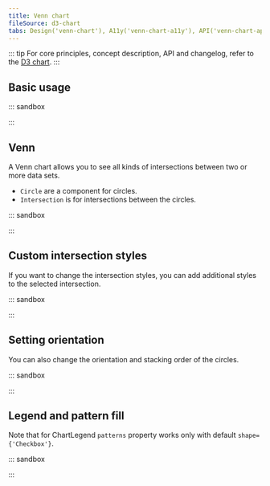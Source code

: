 ```yaml
---
title: Venn chart
fileSource: d3-chart
tabs: Design('venn-chart'), A11y('venn-chart-a11y'), API('venn-chart-api'), Examples('venn-chart-d3-code'), Changelog('d3-chart-changelog')
---
```


::: tip
For core principles, concept description, API and changelog, refer to the [D3 chart](/data-display/d3-chart/d3-chart).
:::

## Basic usage

::: sandbox

<script lang="tsx">
  export Demo from './examples/basic-usage.tsx';
</script>

:::

## Venn

A Venn chart allows you to see all kinds of intersections between two or more data sets.

- `Circle` are a component for circles.
- `Intersection` is for intersections between the circles.

::: sandbox

<script lang="tsx">
  export Demo from './examples/venn.tsx';
</script>

:::

## Custom intersection styles

If you want to change the intersection styles, you can add additional styles to the selected intersection.

::: sandbox

<script lang="tsx">
  export Demo from './examples/custom-intersection-styles.tsx';
</script>

:::

## Setting orientation

You can also change the orientation and stacking order of the circles.

::: sandbox

<script lang="tsx">
  export Demo from './examples/setting-orientation.tsx';
</script>

:::

## Legend and pattern fill

Note that for ChartLegend `patterns` property works only with default `shape={'Checkbox'}`.

::: sandbox

<script lang="tsx">
  export Demo from './examples/legend-and-pattern-fill.tsx';
</script>

:::